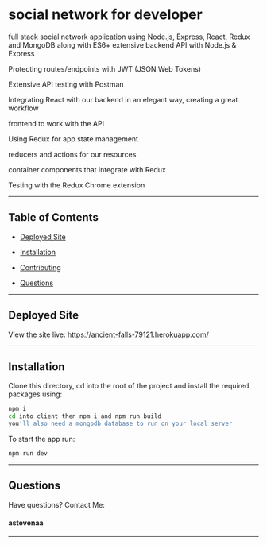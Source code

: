 # social network for developer 

full stack social network application using Node.js, Express, React, Redux and MongoDB along with ES6+
extensive backend API with Node.js & Express

Protecting routes/endpoints with JWT (JSON Web Tokens)

Extensive API testing with Postman

Integrating React with our backend in an elegant way, creating a great workflow

frontend to work with the API

Using Redux for app state management

reducers and actions for our resources

container components that integrate with Redux

Testing with the Redux Chrome extension

<hr>

## Table of Contents
* [Deployed Site](#DeployedSite)
    
* [Installation](#Installation)
    
* [Contributing](#Contributing)

* [Questions](#Questions)

<hr>

## Deployed Site
  View the site live: https://ancient-falls-79121.herokuapp.com/
  
<hr>

## Installation
Clone this directory, cd into the root of the project and install the required packages using:
``` bash
npm i 
cd into client then npm i and npm run build
you'll also need a mongodb database to run on your local server
```

To start the app run:
```bash
npm run dev
```
<hr>

## Questions
 Have questions? Contact Me: 

 #### astevenaa

 <a href="https://github.com/astevenaa"></a>

 
<hr>

